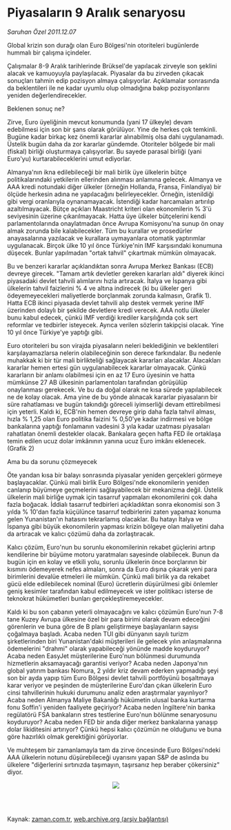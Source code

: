 # Piyasaların 9 Aralık senaryosu

*Saruhan Özel 2011.12.07*

<td class="columnist-detail">
<p>Global krizin son durağı olan Euro Bölgesi'nin otoriteleri bugünlerde hummalı bir çalışma içindeler.</p>
<p>
<div id="haberMetinDiv">
<p>Çalışmalar 8-9 Aralık tarihlerinde Brüksel'de yapılacak zirveyle son şeklini alacak ve kamuoyuyla paylaşılacak. Piyasalar da bu zirveden çıkacak sonuçları tahmin edip pozisyon almaya çalışıyorlar. Açıklamalar sonrasında da beklentileri ile ne kadar uyumlu olup olmadığına bakıp pozisyonlarını yeniden değerlendirecekler. 
<p>Beklenen sonuç ne?
<p>Zirve, Euro üyeliğinin mevcut konumunda (yani 17 ülkeyle) devam edebilmesi için son bir şans olarak görülüyor. Yine de herkes çok temkinli. Bugüne kadar birkaç kez önemli kararlar alınabilmiş olsa dahi uygulanamadı. Üstelik bugün daha da zor kararlar gündemde. Otoriteler bölgede bir mali (fiskal) birliği oluşturmaya çalışıyorlar. Bu sayede parasal birliği (yani Euro'yu) kurtarabileceklerini umut ediyorlar.
<p> Almanya'nın ikna edilebileceği bir mali birlik üye ülkelerin bütçe politikalarındaki yetkilerin ellerinden alınması anlamına gelecek. Almanya ve AAA kredi notundaki diğer ülkeler (örneğin Hollanda, Fransa, Finlandiya) bir ölçüde herkesin adına ne yapılacağını belirleyecekler. Örneğin, istenildiği gibi vergi oranlarıyla oynanamayacak. İstendiği kadar harcamaları artırılıp azaltılmayacak. Bütçe açıkları Maastricht kriteri olan ekonomilerin % 3'ü seviyesinin üzerine çıkarılmayacak. Hatta üye ülkeler bütçelerini kendi parlamentolarında onaylatmadan önce Avrupa Komisyonu'na sunup ön onay almak zorunda bile kalabilecekler. Tüm bu kurallar ve prosedürler anayasalarına yazılacak ve kurallara uymayanlara otomatik yaptırımlar uygulanacak. Birçok ülke 10 yıl önce Türkiye'nin IMF karşısındaki konumuna düşecek. Bunlar yapılmadan "ortak tahvil" çıkartmak mümkün olmayacak.
<p> Bu ve benzeri kararlar açıklandıktan sonra Avrupa Merkez Bankası (ECB) devreye girecek. "Tamam artık devletler gereken kararları aldı" diyerek ikinci piyasadaki devlet tahvili alımlarını hızla artıracak. İtalya ve İspanya gibi ülkelerin tahvil faizlerini % 4 ve altına indirecek (ki bu ülkeler geri ödeyemeyecekleri maliyetlerde borçlanmak zorunda kalmasın, Grafik 1). Hatta ECB ikinci piyasada devlet tahvili alıp destek vermek yerine IMF üzerinden dolaylı bir şekilde devletlere kredi verecek. AAA notlu ülkeler bunu kabul edecek, çünkü IMF verdiği krediler karşılığında çok sert reformlar ve tedbirler isteyecek. Ayrıca verilen sözlerin takipçisi olacak. Yine 10 yıl önce Türkiye'ye yaptığı gibi.
<p> Euro otoriteleri bu son virajda piyasaların neleri beklediğinin ve beklentileri karşılayamazlarsa nelerin olabileceğinin son derece farkındalar. Bu nedenle muhakkak ki bir tür mali birlikteliği sağlayacak kararları alacaklar. Alacakları kararlar hemen ertesi gün uygulanabilecek kararlar olmayacak. Çünkü kararların bir anlamı olabilmesi için en az 17 Euro üyesinin ve hatta mümkünse 27 AB ülkesinin parlamentoları tarafından görüşülüp onaylanması gerekecek. Ve bu da doğal olarak ne kısa sürede yapılabilecek ne de kolay olacak. Ama yine de bu yönde alınacak kararlar piyasaların bir süre rahatlaması ve bugün takındığı göreceli iyimserliği devam ettirebilmesi için yeterli. Kaldı ki, ECB'nin hemen devreye girip daha fazla tahvil alması, hızla % 1,25 olan Euro politika faizini % 0,50'ye kadar indirmesi ve bölge bankalarına yaptığı fonlamanın vadesini 3 yıla kadar uzatması piyasaları rahatlatan önemli destekler olacak. Bankalara geçen hafta FED ile ortaklaşa temin edilen ucuz dolar imkânının yanına ucuz Euro imkânı eklenecek. (Grafik 2) 
<p>Ama bu da sorunu çözmeyecek
<p>Öte yandan kısa bir balayı sonrasında piyasalar yeniden gerçekleri görmeye başlayacaklar. Çünkü mali birlik Euro Bölgesi'nde ekonomilerin yeniden canlanıp büyümeye geçmelerini sağlayabilecek bir mekanizma değil. Üstelik ülkelerin mali birliğe uymak için tasarruf yapmaları ekonomilerini çok daha fazla boğacak. İddialı tasarruf tedbirleri açıkladıktan sonra ekonomisi son 3 yılda % 10'dan fazla küçülünce tasarruf tedbirlerini zaten yapamaz konuma gelen Yunanistan'ın hatasını tekrarlamış olacaklar. Bu hatayı İtalya ve İspanya gibi büyük ekonomilerin yapması krizin bölgeye olan maliyetini daha da artıracak ve kalıcı çözümü daha da zorlaştıracak.
<p> Kalıcı çözüm, Euro'nun bu sorunlu ekonomilerinin rekabet güçlerini artırıp kendilerine bir büyüme motoru yaratmaları sayesinde olabilecek. Bunun da bugün için en kolay ve etkili yolu, sorunlu ülkelerin önce borçlarının bir kısmını ödemeyerek nefes almaları, sonra da Euro dışına çıkarak yeni para birimlerini devalüe etmeleri ile mümkün. Çünkü mali birlik ya da rekabet gücü elde edilebilecek nominal (Euro) ücretlerin düşürülmesi gibi önlemler geniş kesimler tarafından kabul edilmeyecek ve ister politikacı isterse de teknokrat hükümetleri bunları gerçekleştiremeyecekler. 
<p> Kaldı ki bu son çabanın yeterli olmayacağını ve kalıcı çözümün Euro'nun 7-8 tane Kuzey Avrupa ülkesine özel bir para birimi olarak devam edeceğini görenlerin ve buna göre de B planı geliştirmeye başlayanların sayısı çoğalmaya başladı. Acaba neden TUI gibi dünyanın sayılı turizm şirketlerinden biri Yunanistan'daki müşterileri ile gelecek yılın anlaşmalarına ödemelerini "drahmi" olarak yapabileceği yönünde madde koyduruyor? Acaba neden EasyJet müşterilerine Euro'nun bölünmesi durumunda hizmetlerin aksamayacağı garantisi veriyor? Acaba neden Japonya'nın global yatırım bankası Nomura, 2 yıldır kriz devam ederken yapmadığı şeyi son bir ayda yapıp tüm Euro Bölgesi devlet tahvili portföyünü boşaltmaya karar veriyor ve peşinden de müşterilerine Euro'dan çıkan ülkelerin Euro cinsi tahvillerinin hukuki durumunu analiz eden araştırmalar yayınlıyor? Acaba neden Almanya Maliye Bakanlığı hükümetin ulusal banka kurtarma fonu Soffin'i yeniden faaliyete geçiriyor? Acaba neden İngiltere'nin banka regülatörü FSA bankaların stres testlerine Euro'nun bölünme senaryosunu koyduruyor? Acaba neden FED bir anda diğer merkez bankalarına yanaşıp dolar likiditesini artırıyor? Çünkü hepsi kalıcı çözümün ne olduğunu ve buna göre hazırlıklı olmak gerektiğini görüyorlar.
<p> Ve muhteşem bir zamanlamayla tam da zirve öncesinde Euro Bölgesi'ndeki AAA ülkelerin notunu düşürebileceği uyarısını yapan S&amp;P de aslında bu ülkelere "diğerlerini sırtınızda taşımayın, taşırsanız hep beraber çökersiniz" diyor.
<p>
<p><p align="center"><img border="0" src="http://web.archive.org/web/20120129193220im_/http://medya.zaman.com.tr/2011/12/07/resim4.jpg"/>
</p></p></p></p></p></p></p></p></p></p></p></p></p></p></div>
</p>


<p><br>
		 </br></p></td>

Kaynak: [zaman.com.tr](http://zaman.com.tr/yazar.do?yazino=1211288), [web.archive.org (arşiv bağlantısı)](http://web.archive.org/web/20120129193220/http://zaman.com.tr/yazar.do?yazino=1211288)
